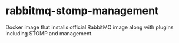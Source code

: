 # rabbitmq-stomp-management
Docker image that installs official RabbitMQ image along with plugins including STOMP and management.
